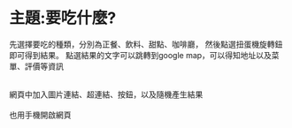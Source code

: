 <h1>主題:要吃什麼?</h1>
<p>先選擇要吃的種類，分別為正餐、飲料、甜點、咖啡廳，
  <n>然後點選扭蛋機旋轉鈕即可得到結果。</n>
點選結果的文字可以跳轉到google map，可以得知地址以及菜單、評價等資訊</p>
<br>網頁中加入圖片連結、超連結、按鈕，以及隨機產生結果</br>
<br>也用手機開啟網頁</br>
